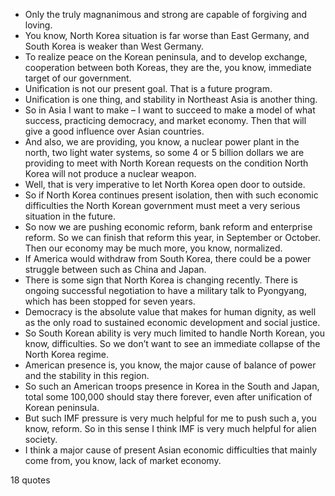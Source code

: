  - Only the truly magnanimous and strong are capable of forgiving and loving.
 - You know, North Korea situation is far worse than East Germany, and South Korea is weaker than West Germany.
 - To realize peace on the Korean peninsula, and to develop exchange, cooperation between both Koreas, they are the, you know, immediate target of our government.
 - Unification is not our present goal. That is a future program.
 - Unification is one thing, and stability in Northeast Asia is another thing.
 - So in Asia I want to make – I want to succeed to make a model of what success, practicing democracy, and market economy. Then that will give a good influence over Asian countries.
 - And also, we are providing, you know, a nuclear power plant in the north, two light water systems, so some 4 or 5 billion dollars we are providing to meet with North Korean requests on the condition North Korea will not produce a nuclear weapon.
 - Well, that is very imperative to let North Korea open door to outside.
 - So if North Korea continues present isolation, then with such economic difficulties the North Korean government must meet a very serious situation in the future.
 - So now we are pushing economic reform, bank reform and enterprise reform. So we can finish that reform this year, in September or October. Then our economy may be much more, you know, normalized.
 - If America would withdraw from South Korea, there could be a power struggle between such as China and Japan.
 - There is some sign that North Korea is changing recently. There is ongoing successful negotiation to have a military talk to Pyongyang, which has been stopped for seven years.
 - Democracy is the absolute value that makes for human dignity, as well as the only road to sustained economic development and social justice.
 - So South Korean ability is very much limited to handle North Korean, you know, difficulties. So we don’t want to see an immediate collapse of the North Korea regime.
 - American presence is, you know, the major cause of balance of power and the stability in this region.
 - So such an American troops presence in Korea in the South and Japan, total some 100,000 should stay there forever, even after unification of Korean peninsula.
 - But such IMF pressure is very much helpful for me to push such a, you know, reform. So in this sense I think IMF is very much helpful for alien society.
 - I think a major cause of present Asian economic difficulties that mainly come from, you know, lack of market economy.

18 quotes